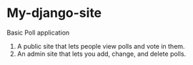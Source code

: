 # My-django-site

Basic Poll application

1. A public site that lets people view polls and vote in them.
2. An admin site that lets you add, change, and delete polls.

